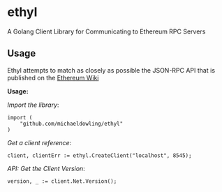 # ethyl
A Golang Client Library for Communicating to Ethereum RPC Servers

## Usage

Ethyl attempts to match as closely as possible the JSON-RPC API that is published on the [Ethereum Wiki](https://github.com/ethereum/wiki/wiki/JSON-RPC#eth_getblockbyhash)


**Usage:**

_Import the library_:

    import (
        "github.com/michaeldowling/ethyl"
    )

_Get a client reference_:
    
    client, clientErr := ethyl.CreateClient("localhost", 8545);
    

_API:  Get the Client Version_:

    version, _ := client.Net.Version();




